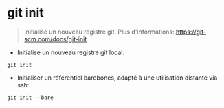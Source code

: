 # git init

> Initialise un nouveau registre git.
> Plus d'informations: <https://git-scm.com/docs/git-init>.

- Initialise un nouveau registre git local:

`git init`

- Initialiser un référentiel barebones, adapté à une utilisation distante via ssh:

`git init --bare`
